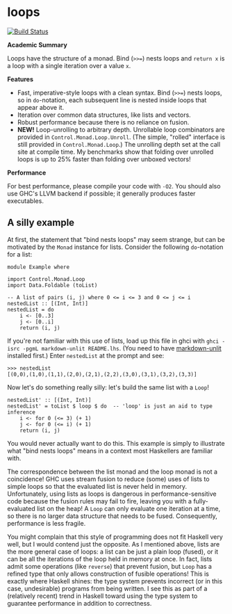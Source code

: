 loops
==========

[![Build Status](https://travis-ci.org/ttuegel/loops.svg?branch=master)](https://travis-ci.org/ttuegel/loops)

**Academic Summary**

Loops have the structure of a monad. Bind (`>>=`) nests loops and `return x` is
a loop with a single iteration over a value `x`.

**Features**

* Fast, imperative-style loops with a clean syntax. Bind (`>>=`) nests loops, so
  in `do`-notation, each subsequent line is nested inside loops that appear
  above it.
* Iteration over common data structures, like lists and vectors.
* Robust performance because there is no reliance on fusion.
* **NEW!** Loop-unrolling to arbitrary depth. Unrollable loop combinators are
  provided in `Control.Monad.Loop.Unroll`. (The simple, "rolled" interface is
  still provided in `Control.Monad.Loop`.) The unrolling depth set at the call
  site at compile time. My benchmarks show that folding over unrolled loops is
  up to 25% faster than folding over unboxed vectors!

**Performance**

For best performance, please compile your code with `-O2`. You should also use
GHC's LLVM backend if possible; it generally produces faster executables.

A silly example
---------------

At first, the statement that "bind nests loops" may seem strange, but can be
motivated by the `Monad` instance for lists. Consider the following
`do`-notation for a list:

~~~ {.haskell}
module Example where

import Control.Monad.Loop
import Data.Foldable (toList)

-- A list of pairs (i, j) where 0 <= i <= 3 and 0 <= j <= i
nestedList :: [(Int, Int)]
nestedList = do
    i <- [0..3]
    j <- [0..i]
    return (i, j)
~~~

If you're not familiar with this use of lists, load up this file in ghci
with `ghci -isrc -pgmL markdown-unlit README.lhs`. (You need to have
[markdown-unlit](https://github.com/sol/markdown-unlit) installed first.)
Enter `nestedList` at the prompt and see:

~~~
>>> nestedList
[(0,0),(1,0),(1,1),(2,0),(2,1),(2,2),(3,0),(3,1),(3,2),(3,3)]
~~~

Now let's do something really silly: let's build the same list with a
`Loop`!

~~~ {.haskell}
nestedList' :: [(Int, Int)]
nestedList' = toList $ loop $ do  -- 'loop' is just an aid to type inference
    i <- for 0 (<= 3) (+ 1)
    j <- for 0 (<= i) (+ 1)
    return (i, j)
~~~

You would never actually want to do this. This example is simply to
illustrate what "bind nests loops" means in a context most Haskellers are
familiar with.

The correspondence between the list monad and the loop monad is not a
coincidence! GHC uses stream fusion to reduce (some) uses of lists to simple
loops so that the evaluated list is never held in memory. Unfortunately, using
lists as loops is dangerous in performance-sensitive code because the fusion
rules may fail to fire, leaving you with a fully-evaluated list on the heap! A
`Loop` can only evaluate one iteration at a time, so there is no larger data
structure that needs to be fused. Consequently, performance is less fragile.

You might complain that this style of programming does not fit Haskell very
well, but I would contend just the opposite. As I mentioned above, lists are the
more general case of loops: a list can be just a plain loop (fused), or it can
be all the iterations of the loop held in memory at once.  In fact, lists admit
some operations (like `reverse`) that prevent fusion, but `Loop` has a refined
type that only allows construction of fusible operations!  This is exactly where
Haskell shines: the type system prevents incorrect (or in this case,
undesirable) programs from being written. I see this as part of a (relatively
recent) trend in Haskell toward using the type system to guarantee performance
in addition to correctness.

